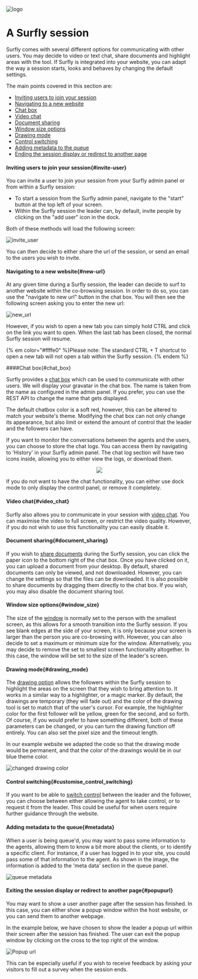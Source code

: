 ![logo](../images/logosmall.png)
# A Surfly session


Surfly comes with several different options for communicating with other users. You may decide to video or text chat, share documents and highlight areas with the tool. 
If Surfly is integrated into your website, you can adapt the way a session starts, looks and behaves by changing the default settings. 

The main points covered in this section are: 

 - [Inviting users to join your session](<#invite-user>)
 - [Navigating to a new website](<#new-url>)
 - [Chat box](<#chat_box>)
 - [Video chat](<#video_chat>)
 - [Document sharing](<#document_sharing>)
 - [Window size options](<#window_size>)
 - [Drawing mode](<#drawing_mode>)
 - [Control switching](<#customise_control_switching>)
 - [Adding metadata to the queue](<#metadata>)
 - [Ending the session display or redirect to another page](<#popupurl>)

<a name="invite-user"></a>
#### Inviting users to join your session{#invite-user}

You can invite a user to join your session from your Surfly admin panel or from within a Surfly session: 
 - To start a session from the Surfly admin panel, navigate to the "start" button at the top left of your screen. 
 - Within the Surfly session the leader can, by default, invite people by clicking on the "add user" icon in the dock.

Both of these methods will load the following screen:

![invite_user](https://raw.github.com/surfly/tutorial/master/screens/invite_user.png)

You can then decide to either share the url of the session, or send an email to the users you wish to invite. 

<a name="new-url"></a>
#### Navigating to a new website{#new-url} 

At any given time during a Surfly session, the leader can decide to surf to another website within the co-browsing session. In order to do so, you can use the "navigate to new url" button in the chat box. You will then see the following screen asking you to enter the new url:

![new_url](https://raw.github.com/surfly/tutorial/master/screens/new_url.png)

However, if you wish to open a new tab you can simply hold CTRL and click on the link you want to open. When the last tab has been closed, the normal Surfly session will resume.

{% em color="#ffffe0" %}Please note: 
The standard CTRL + T shortcut to open a new tab will not open a tab within the Surfly session. {% endem %}


<a name="chat_box"></a>
####Chat box{#chat_box}

Surfly provides a [chat box](./widget_options.md/#chatbox-options) which can be used to communicate with other users. We will display your gravatar in the chat box. The name is taken from the name as configured in the admin panel. If you prefer, you can use the REST API to change the name that gets displayed.

The default chatbox color is a soft red, however, this can be altered to match your website's theme. Modifying the chat box can not only change its appearance, but also limit or extend the amount of control that the leader and the followers can have. 

If you want to monitor the conversations between the agents and the users, you can choose to store the chat logs. You can access them by navigating to 'History' in your Surfly admin panel. The chat log section will have two icons inside, allowing you to either view the logs, or download them.

<div align="center">
  <img src="https://raw.github.com/surfly/tutorial/master/screens/logged_icon.png">
</div>  

If you do not want to have the chat functionality, you can either use dock mode to only display the control panel, or remove it completely.

<a name="video_chat"></a>
#### Video chat{#video_chat}

Surfly also allows you to communicate in your session with [video chat](../widget_options.md/#video-options). You can maximise the video to full screen, or restrict the video quality. However, if you do not wish to use this functionality you can easily disable it.

<a name="document_sharing"></a>
#### Document sharing{#document_sharing}

If you wish to [share documents](../widget_options.md/#filesharing-options) during the Surfly session, you can click the paper icon to the bottom right of the chat box. Once you have clicked on it, you can upload a document from your desktop. By default, shared documents can only be viewed, and not downloaded. However, you can change the settings so that the files can be downloaded. It is also possible to share documents by dragging them directly to the chat box. 
If you wish, you may also disable the document sharing tool. 

<a name="window_size"></a>
#### Window size options{#window_size}

The size of the [window](./widget_options.md/#screen_options) is normally set to the person with the smallest screen, as this allows for a smooth transition into the Surfly session. If you see blank edges at the side of your screen, it is only because your screen is larger than the person you are co-browsing with. However, you can also decide to set a maximum or minimum size for the window.
Alternatively, you may decide to remove the set to smallest screen functionality altogether. In this case, the window will be set to the size of the leader's screen.

<a name="drawing_mode"></a>
#### Drawing mode{#drawing_mode}

The [drawing option](./widget_options.md/#drawing_options) allows the followers within the Surfly session to highlight the areas on the screen that they wish to bring attention to. It works in a similar way to a highlighter, or a magic marker. By default, the drawings are temporary (they will fade out) and the color of the drawing tool is set to match that of the user's cursor. For example, the highlighter color for the first follower will be yellow, green for the second, and so forth. Of course, if you would prefer to have something different, both of these parameters can be changed, or you can turn the drawing function off entirely. You can also set the pixel size and the timeout length. 

In our example website we adapted the code so that the drawing mode would be permanent, and that the color of the drawings would be in our blue theme color. 

![changed drawing color](https://raw.github.com/surfly/tutorial/master/screens/drawing.png)

<a name="customise_control_switching"></a>
#### Control switching{#customise_control_switching}

If you want to be able to [switch control](./widget_options.md/#video-options) between the leader and the follower, you can choose between either allowing the agent to take control, or to request it from the leader. This could be useful for when users require further guidance through the website.


<a name="metadata"></a>
#### Adding metadata to the queue{#metadata}

When a user is being queue'd, you may want to pass some information to the agents, allowing them to know a bit more about the clients, or to identify a specific client. For instance, if a user has logged in to your site, you could pass some of that information to the agent. As shown in the image, the information is added to the 'meta data' section in the queue panel.


![queue metadata](https://raw.github.com/surfly/tutorial/master/screens/queue_metadata.png)

<a name="popupurl"></a>
#### Exiting the session display or redirect to another page{#popupurl}

You may want to show a user another page after the session has finished. In this case, you can either show a popup window within the host website, or you can send them to another webpage.

In the example below, we have chosen to show the leader a popup url within their screen after the session has finished.
The user can exit the popup window by clicking on the cross to the top right of the window.

![Popup url](https://raw.github.com/surfly/tutorial/master/screens/popup-cake.png)

This can be especially useful if you wish to receive feedback by asking your visitors to fill out a survey when the session ends.